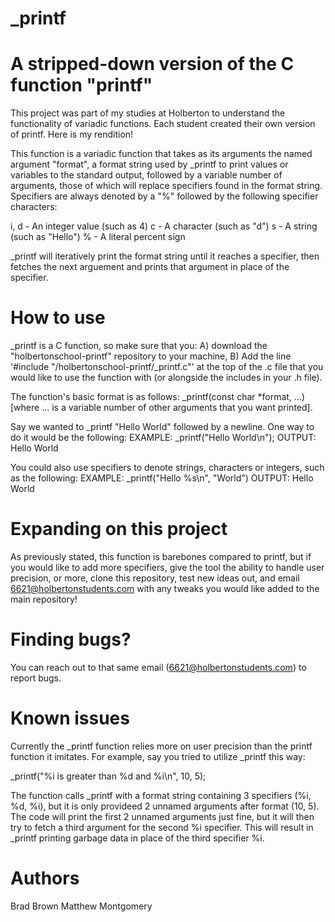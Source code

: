 # _printf

# A stripped-down version of the C function "printf"
  
This project was part of my studies at Holberton to understand the functionality of variadic functions. Each student created their own version of printf. Here is my rendition!

This function is a variadic function that takes as its arguments the named argument "format", a format string used by _printf to print values or variables to the standard output, followed by a variable number of arguments, those of which will replace specifiers found in the format string. Specifiers are always denoted by a "%" followed by the following specifier characters:

i, d - An integer value (such as 4)
c - A character (such as "d")
s - A string (such as "Hello")
% - A literal percent sign

_printf will iteratively print the format string until it reaches a specifier, then fetches the next arguement and prints that argument in place of the specifier.

# How to use

_printf is a C function, so make sure that you:
A) download the "holbertonschool-printf" repository to your machine,
B) Add the line '#include "/holbertonschool-printf/_printf.c"' at the top of the .c file that you would like to use the function with (or alongside the includes in your .h file).

The function's basic format is as follows: _printf(const char *format, ...) [where ... is a variable number of other arguments that you want printed].

Say we wanted to _printf "Hello World" followed by a newline. One way to do it would be the following:
EXAMPLE: _printf("Hello World\n");
OUTPUT: Hello World

You could also use specifiers to denote strings, characters or integers, such as the following:
EXAMPLE: _printf("Hello %s\n", "World")
OUTPUT: Hello World

# Expanding on this project

As previously stated, this function is barebones compared to printf, but if you would like to add more specifiers, give the tool the ability to handle user precision, or more, clone this repository, test new ideas out, and email 6621@holbertonstudents.com with any tweaks you would like added to the main repository!

# Finding bugs?

You can reach out to that same email (6621@holbertonstudents.com) to report bugs.

# Known issues

Currently the _printf function relies more on user precision than the printf function it imitates. For example, say you tried to utilize _printf this way:

_printf("%i is greater than %d and %i\n", 10, 5);

The function calls _printf with a format string containing 3 specifiers (%i, %d, %i), but it is only provideed 2 unnamed arguments after format (10, 5). The code will print the first 2 unnamed arguments just fine, but it will then try to fetch a third argument for the second %i specifier. This will result in _printf printing garbage data in place of the third specifier %i.

# Authors

Brad Brown
Matthew Montgomery
